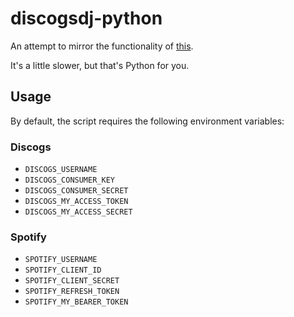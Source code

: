 # discogsdj-python

An attempt to mirror the functionality of [this](https://github.com/smfuller/discogsdj).

It's a little slower, but that's Python for you.

## Usage

By default, the script requires the following environment variables:

### Discogs
* `DISCOGS_USERNAME`
* `DISCOGS_CONSUMER_KEY`
* `DISCOGS_CONSUMER_SECRET`
* `DISCOGS_MY_ACCESS_TOKEN`
* `DISCOGS_MY_ACCESS_SECRET`

### Spotify
* `SPOTIFY_USERNAME`
* `SPOTIFY_CLIENT_ID`
* `SPOTIFY_CLIENT_SECRET`
* `SPOTIFY_REFRESH_TOKEN`
* `SPOTIFY_MY_BEARER_TOKEN`